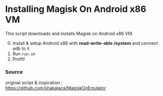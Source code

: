 # Installing Magisk On Android x86 VM

This script downloads and installs Magisk on Android x86 VM.

0. Install & setup Android x86 with **read-write-able /system** and connect adb to it
1. Run `run.sh`
2. Profit!

### Source
original script & inspiration : https://github.com/shakalaca/MagiskOnEmulator